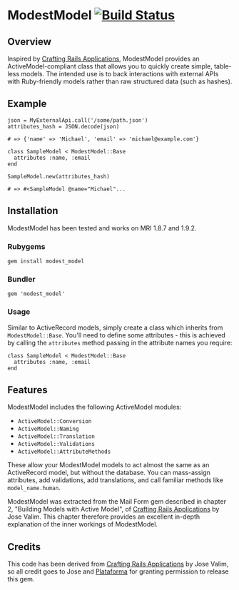 # ModestModel [![Build Status](https://secure.travis-ci.org/6twenty/modest_model.png)](https://secure.travis-ci.org/6twenty/modest_model.png])

## Overview

Inspired by [Crafting Rails Applications](http://pragprog.com/book/jvrails/crafting-rails-applications), ModestModel provides an ActiveModel-compliant class that allows you to quickly create simple, table-less models. The intended use is to back interactions with external APIs with Ruby-friendly models rather than raw structured data (such as hashes).

## Example

    json = MyExternalApi.call('/some/path.json')
    attributes_hash = JSON.decode(json)
    
    # => {'name' => 'Michael', 'email' => 'michael@example.com'}

    class SampleModel < ModestModel::Base
      attributes :name, :email
    end
    
    SampleModel.new(attributes_hash)
    
    # => #<SampleModel @name="Michael"...
    
## Installation

ModestModel has been tested and works on MRI 1.8.7 and 1.9.2.

### Rubygems

    gem install modest_model
    
### Bundler

    gem 'modest_model'
    
### Usage

Similar to ActiveRecord models, simply create a class which inherits from `ModestModel::Base`. You'll need to define some attributes - this is achieved by calling the `attributes` method passing in the attribute names you require:

    class SampleModel < ModestModel::Base
      attributes :name, :email
    end

## Features

ModestModel includes the following ActiveModel modules:

* `ActiveModel::Conversion`
* `ActiveModel::Naming`
* `ActiveModel::Translation`
* `ActiveModel::Validations`
* `ActiveModel::AttributeMethods`

These allow your ModestModel models to act almost the same as an ActiveRecord model, but without the database. You can mass-assign attributes, add validations, add translations, and call familiar methods like `model_name.human`.

ModestModel was extracted from the Mail Form gem described in chapter 2, "Building Models with Active Model", of [Crafting Rails Applications](http://pragprog.com/book/jvrails/crafting-rails-applications) by Jose Valim. This chapter therefore provides an excellent in-depth explanation of the inner workings of ModestModel.

## Credits

This code has been derived from [Crafting Rails Applications](http://pragprog.com/book/jvrails/crafting-rails-applications) by Jose Valim, so all credit goes to Jose and [Plataforma](http://blog.plataformatec.com.br/) for granting permission to release this gem.